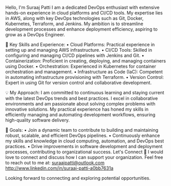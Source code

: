 Hello, I'm Suraaj Patti 
I am a dedicated DevOps enthusiast with extensive hands-on experience in cloud platforms and CI/CD tools.
My expertise lies in AWS, along with key DevOps technologies such as Git, Docker, Kubernetes, Terraform, and Jenkins.
My ambition is to streamline development processes and enhance deployment efficiency, aspiring to grow as a DevOps Engineer.

🔑 Key Skills and Experience:
• Cloud Platforms: Practical experience in setting up and managing AWS infrastructure. 
• CI/CD Tools: Skilled in configuring and managing CI/CD pipelines with Jenkins and Git.
• Containerization: Proficient in creating, deploying, and managing containers using Docker.
• Orchestration: Experienced in Kubernetes for container orchestration and management. 
• Infrastructure as Code (IaC): Competent in automating infrastructure provisioning with Terraform.
• Version Control: Expert in using Git for version control and collaborative development.

💡 My Approach: 
I am committed to continuous learning and staying current with the latest DevOps trends and best practices. 
I excel in collaborative environments and am passionate about solving complex problems with innovative solutions. 
My practical experience has honed my skills in efficiently managing and automating development workflows, 
ensuring high-quality software delivery. 

🎯 Goals:
• Join a dynamic team to contribute to building and maintaining robust, scalable, and efficient DevOps pipelines.
• Continuously enhance my skills and knowledge in cloud computing, automation, and DevOps best practices. 
• Drive improvements in software development and deployment processes, contributing to organizational success. 
Let's Connect 🤝 I would love to connect and discuss how I can support your organization. 
Feel free to reach out to me at: 
suraajpatti@outlook.com
http://www.linkedin.com/in/suraaj-patti-a0bb7631a

Looking forward to connecting and exploring potential opportunities.
